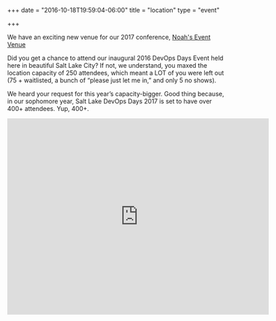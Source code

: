 +++
date = "2016-10-18T19:59:04-06:00"
title = "location"
type = "event"

+++

We have an exciting new venue for our 2017 conference, [Noah's Event Venue](http://www.noahseventvenue.com)

Did  you get a chance to attend our inaugural 2016 DevOps Days Event held here in beautiful Salt Lake City? If not, we understand, you maxed the location capacity of 250 attendees, which meant a LOT of you were left out (75 + waitlisted, a bunch of “please just let me in,” and only 5 no shows).

We heard your request for this year’s capacity-bigger. Good thing because, in our sophomore year, Salt Lake DevOps Days 2017 is set to have over 400+ attendees. Yup, 400+.

<iframe src="https://www.google.com/maps/embed?pb=!1m18!1m12!1m3!1d3031.490786387217!2d-111.9032822841022!3d40.55283795527323!2m3!1f0!2f0!3f0!3m2!1i1024!2i768!4f13.1!3m3!1m2!1s0x875287b3d9935241%3A0x7ab0c65e1c163ed8!2sNOAH&#39;S+Event+Venue!5e0!3m2!1sen!2sus!4v1480378578352" width="600" height="450" frameborder="0" style="border:0" allowfullscreen></iframe>
<!-- {{< event_map >}} -->
